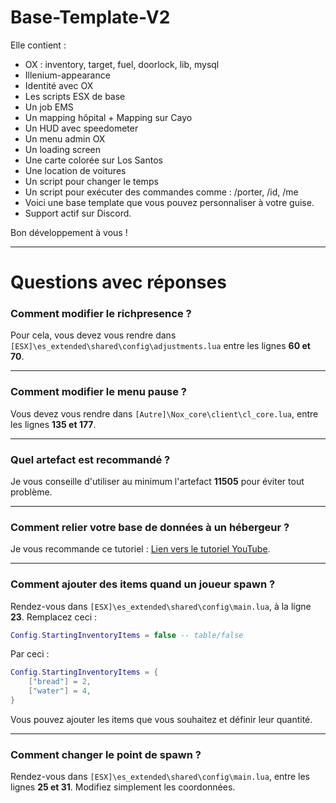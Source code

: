 # Base-Template-V2
 
Elle contient :

- OX : inventory, target, fuel, doorlock, lib, mysql
- Illenium-appearance
- Identité avec OX
- Les scripts ESX de base
- Un job EMS
- Un mapping hôpital + Mapping sur Cayo
- Un HUD avec speedometer
- Un menu admin OX
- Un loading screen
- Une carte colorée sur Los Santos
- Une location de voitures
- Un script pour changer le temps
- Un script pour exécuter des commandes comme : /porter, /id, /me
- Voici une base template que vous pouvez personnaliser à votre guise.
- Support actif sur Discord.

Bon développement à vous !

---

# Questions avec réponses

### Comment modifier le richpresence ?
Pour cela, vous devez vous rendre dans `[ESX]\es_extended\shared\config\adjustments.lua` entre les lignes **60 et 70**.

---

### Comment modifier le menu pause ?
Vous devez vous rendre dans `[Autre]\Nox_core\client\cl_core.lua`, entre les lignes **135 et 177**.

---

### Quel artefact est recommandé ?
Je vous conseille d'utiliser au minimum l'artefact **11505** pour éviter tout problème.

---

### Comment relier votre base de données à un hébergeur ?
Je vous recommande ce tutoriel : [Lien vers le tutoriel YouTube](https://www.youtube.com/watch?v=wHJRGl9AZcQ).

---

### Comment ajouter des items quand un joueur spawn ?
Rendez-vous dans `[ESX]\es_extended\shared\config\main.lua`, à la ligne **23**. Remplacez ceci :  

```lua
Config.StartingInventoryItems = false -- table/false
```

Par ceci :  

```lua
Config.StartingInventoryItems = {
    ["bread"] = 2,
    ["water"] = 4,
}
```

Vous pouvez ajouter les items que vous souhaitez et définir leur quantité.

---

### Comment changer le point de spawn ?
Rendez-vous dans `[ESX]\es_extended\shared\config\main.lua`, entre les lignes **25 et 31**. Modifiez simplement les coordonnées.

